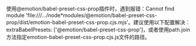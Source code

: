 使用@emotion/babel-preset-css-prop插件时，遇到报错：Cannot find module 'file:///.../node\*modules/@emotion/babel-preset-css-prop/dist/emotion-babel-preset-css-prop.cjs.mjs'。建议使用以下配置解决：extraBabelPresets: ['@emotion/babel-preset-css-prop']，或者使用path.join方法指定emotion-babel-preset-css-prop.cjs.js文件的路径。
